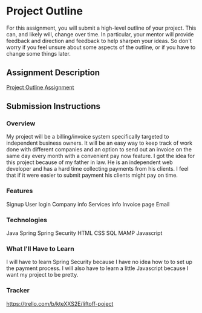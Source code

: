 # Project Outline
For this assignment, you will submit a high-level outline of your project. This can, and likely will, change over time. In particular, your mentor will provide feedback and direction and feedback to help sharpen your ideas. So don't worry if you feel unsure about some aspects of the outline, or if you have to change some things later.

## Assignment Description
[Project Outline Assignment](https://education.launchcode.org/liftoff/assignments/project-outline/)

## Submission Instructions

### Overview
My project will be a billing/invoice system specifically targeted to independent business owners.  It will be an easy way to keep track of work done with different companies and an option to send out an invoice on the same day every month with a convenient pay now feature.  I got the idea for this project because of my father in law.  He is an independent web developer and has a hard time collecting payments from his clients.  I feel that if it were easier to submit payment his clients might pay on time.   

### Features
Signup 
User login 
Company info 
Services info 
Invoice page
Email

### Technologies
Java
Spring
Spring Security
HTML
CSS
SQL
MAMP
Javascript


### What I'll Have to Learn
I will have to learn Spring Security because I have no idea how to to set up the payment process. I will also have to learn a little Javascript because I want my project to be pretty.

### Tracker
https://trello.com/b/kteXXS2E/liftoff-poject
